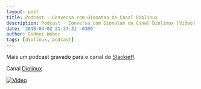 ```yaml
---
layout: post
title: Podcast - Conversa com Dionatan do Canal Diolinux
description: Podcast - Conversa com Dionatan do Canal Diolinux [Vídeo]
date: '2018-04-02 21:37:31 -0300'
author: Sidnei Weber
tags: [diolinux, podcast]
---
```


Mais um podcast gravado para o canal do [Slackjeff](https://www.youtube.com/channel/UClz3DneoYlccluy4hBlx86Q).

Canal [Diolinux](https://www.youtube.com/channel/UCEf5U1dB5a2e2S-XUlnhxSA)

[![Video](https://img.youtube.com/vi/NQ4_pc9gM8E/0.jpg)](https://www.youtube.com/watch?v=NQ4_pc9gM8E)